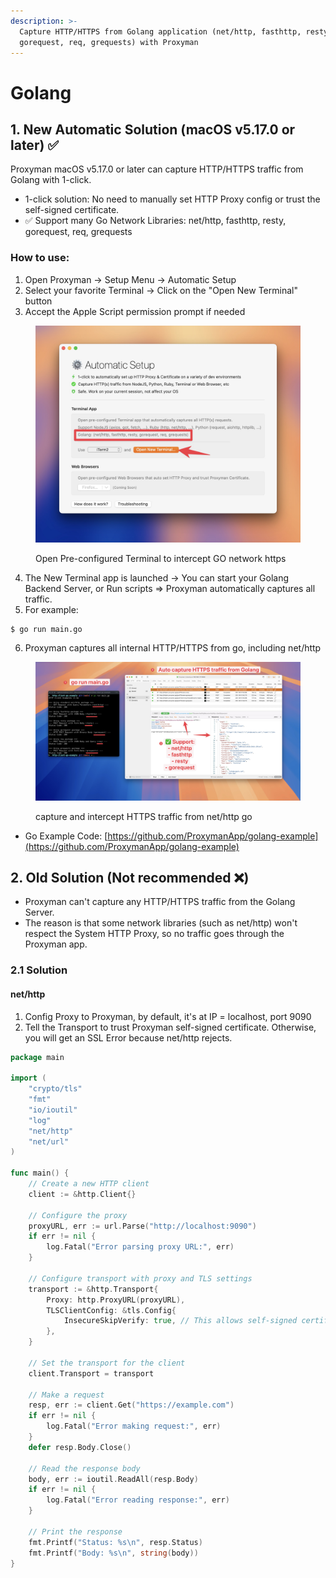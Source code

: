 ```yaml
---
description: >-
  Capture HTTP/HTTPS from Golang application (net/http, fasthttp, resty,
  gorequest, req, grequests) with Proxyman
---
```


# Golang

## 1. New Automatic Solution (macOS v5.17.0 or later) ✅

Proxyman macOS v5.17.0 or later can capture HTTP/HTTPS traffic from Golang with 1-click.

* 1-click solution: No need to manually set HTTP Proxy config or trust the self-signed certificate.
* ✅ Support many Go Network Libraries: net/http, fasthttp, resty, gorequest, req, grequests

### How to use:

1. Open Proxyman -> Setup Menu -> Automatic Setup
2. Select your favorite Terminal ->  Click on the "Open New Terminal" button
3. Accept the Apple Script permission prompt if needed

<figure><img src="../.gitbook/assets/Screenshot 2025-03-18 at 10.54.37.jpg" alt=""><figcaption><p>Open Pre-configured Terminal to intercept GO network https</p></figcaption></figure>

4. The New Terminal app is launched -> You can start your Golang Backend Server, or Run scripts => Proxyman automatically captures all traffic.
5. For example:&#x20;

```
$ go run main.go
```

6. Proxyman captures all internal HTTP/HTTPS from go, including net/http

<figure><img src="../.gitbook/assets/CleanShot 2025-03-18 at 09.56.44@2x.jpg" alt=""><figcaption><p>capture and intercept HTTPS traffic from net/http go</p></figcaption></figure>

* Go Example Code: [https://github.com/ProxymanApp/golang-example](https://github.com/ProxymanApp/golang-example)

## 2. Old Solution (Not recommended ❌)

* Proxyman can't capture any HTTP/HTTPS traffic from the Golang Server.
* The reason is that some network libraries (such as net/http) won't respect the System HTTP Proxy, so no traffic goes through the Proxyman app.

### 2.1 Solution

#### net/http

1. Config Proxy to Proxyman, by default, it's at IP = localhost, port 9090
2. Tell the Transport to trust Proxyman self-signed certificate. Otherwise, you will get an SSL Error because net/http rejects.

```go
package main

import (
	"crypto/tls"
	"fmt"
	"io/ioutil"
	"log"
	"net/http"
	"net/url"
)

func main() {
	// Create a new HTTP client
	client := &http.Client{}

	// Configure the proxy
	proxyURL, err := url.Parse("http://localhost:9090")
	if err != nil {
		log.Fatal("Error parsing proxy URL:", err)
	}

	// Configure transport with proxy and TLS settings
	transport := &http.Transport{
		Proxy: http.ProxyURL(proxyURL),
		TLSClientConfig: &tls.Config{
			InsecureSkipVerify: true, // This allows self-signed certificates
		},
	}

	// Set the transport for the client
	client.Transport = transport

	// Make a request
	resp, err := client.Get("https://example.com")
	if err != nil {
		log.Fatal("Error making request:", err)
	}
	defer resp.Body.Close()

	// Read the response body
	body, err := ioutil.ReadAll(resp.Body)
	if err != nil {
		log.Fatal("Error reading response:", err)
	}

	// Print the response
	fmt.Printf("Status: %s\n", resp.Status)
	fmt.Printf("Body: %s\n", string(body))
}

```
